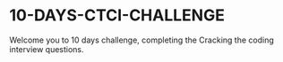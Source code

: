# 10-DAYS-CTCI-CHALLENGE

Welcome you to 10 days challenge, completing the Cracking the coding interview questions.
